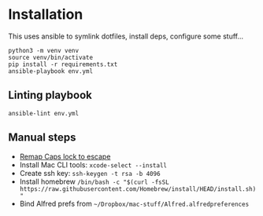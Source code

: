 # Installation
This uses ansible to symlink dotfiles, install deps, configure some stuff...

```
python3 -m venv venv
source venv/bin/activate
pip install -r requirements.txt
ansible-playbook env.yml
```

## Linting playbook
```
ansible-lint env.yml
```

## Manual steps
 * [Remap Caps lock to escape](https://www.google.com/url?sa=t&rct=j&q=&esrc=s&source=web&cd=&cad=rja&uact=8&ved=2ahUKEwig-dmL3KPtAhXvt1kKHX9aDocQFjACegQIBRAC&url=https%3A%2F%2Fwww.jeffgeerling.com%2Fblog%2F2017%2Fremapping-caps-lock-key-escape-macos-sierra&usg=AOvVaw3GYqMsd5tKKMHw73AY_tMf)
 * Install Mac CLI tools: `xcode-select --install`
 * Create ssh key: `ssh-keygen -t rsa -b 4096`
 * Install homebrew `/bin/bash -c "$(curl -fsSL https://raw.githubusercontent.com/Homebrew/install/HEAD/install.sh)"`
 * Bind Alfred prefs from `~/Dropbox/mac-stuff/Alfred.alfredpreferences`

